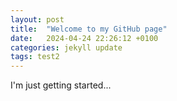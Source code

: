 ```yaml
---
layout: post
title:  "Welcome to my GitHub page"
date:   2024-04-24 22:26:12 +0100
categories: jekyll update
tags: test2
---
```


I'm just getting started...
